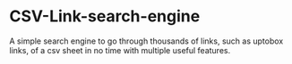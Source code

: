 # CSV-Link-search-engine
A simple search engine to go through thousands of links, such as uptobox links, of a csv sheet in no time with multiple useful features.
